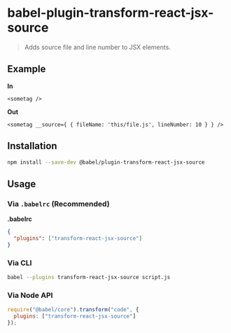 # babel-plugin-transform-react-jsx-source

> Adds source file and line number to JSX elements.

## Example

**In**

```
<sometag />
```

**Out**

```
<sometag __source={ { fileName: 'this/file.js', lineNumber: 10 } } />
```

## Installation

```sh
npm install --save-dev @babel/plugin-transform-react-jsx-source
```

## Usage

### Via `.babelrc` (Recommended)

**.babelrc**

```json
{
  "plugins": ["transform-react-jsx-source"]
}
```

### Via CLI

```sh
babel --plugins transform-react-jsx-source script.js
```

### Via Node API

```javascript
require("@babel/core").transform("code", {
  plugins: ["transform-react-jsx-source"]
});
```
